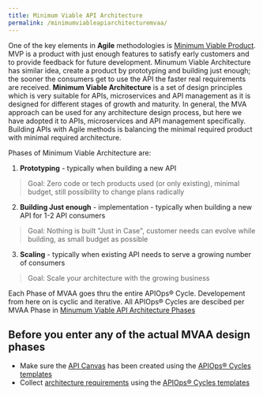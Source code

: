 ```yaml
---
title: Minimum Viable API Architecture
permalink: /minimumviableapiarchitecturemvaa/
---
```


One of the key elements in **Agile** methodologies is [Minimum Viable Product](https://en.wikipedia.org/wiki/Minimum_viable_product). MVP is a product with just enough features to satisfy early customers and to provide feedback for future development. Minumum Viable Architecture has similar idea, create a product by prototyping and building just enough; the sooner the consumers get to use the API the faster real requirements are received. **Minimum Viable Architecture** is a set of design principles which is very suitable for APIs, microservices and API management as it is designed for different stages of growth and maturity. In general, the MVA approach can be used for any architecture design process, but here we have adopted it to APIs, microservices and API management specifically. Building APIs with Agile methods is balancing the minimal required product with minimal required architecture.

Phases of Minimum Viable Architecture are:

1.  **Prototyping** - typically when building a new API
  > Goal: Zero code or tech products used (or only existing), minimal budget, still possibility to change plans radically

2.  **Building Just enough** - implementation - typically when building a new API for 1-2 API consumers
  > Goal: Nothing is built "Just in Case", customer needs can evolve while building, as small budget as possible

3.  **Scaling** - typically when existing API needs to serve a growing number of consumers
  > Goal: Scale your architecture with the growing business

Each Phase of MVAA goes thru the entire APIOps&reg; Cycle. Developement from here on is cyclic and iterative. All APIOps&reg; Cycles are descibed per MVAA Phase in [Minumum Viable API Architecture Phases](mvaa-phases)

## Before you enter any of the actual MVAA design phases

*   Make sure the [API Canvas](../apicanvas) has been created using the [APIOps&reg; Cycles templates](apiopscycles)
*   Collect [architecture requirements](collectingarchitecturerequirements) using the [APIOps&reg; Cycles templates](apiopscycles)
